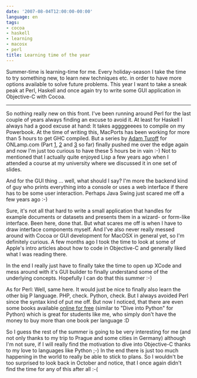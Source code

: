 ```yaml
---
date: '2007-08-04T12:00:00-00:00'
language: en
tags:
- cocoa
- haskell
- learning
- macosx
- perl
title: Learning time of the year
---
```



Summer-time is learning-time for me. Every holiday-season I take the time to try something new, to learn new techniques etc. in order to have more options available to solve future problems. This year I want to take a sneak peak at Perl, Haskell and once again try to write some GUI application in Objective-C with Cocoa.

-------------------------------

So nothing really new on this front. I've been running around Perl for the last couple of years always finding an excuse to avoid it. At least for Haskell I always had a good excuse at hand: It takes aggggeeees to compile on my Powerbook. At the time of writing this, MacPorts has been working for more than 5 hours to get GHC compiled. But a series by [Adam Turoff](http://www.oreillynet.com/pub/au/3057) for ONLamp.com (Part [1](http://www.onlamp.com/pub/a/onlamp/2007/05/21/an-introduction-to-haskell---part-1-why-haskell.html), [2](http://www.onlamp.com/pub/a/onlamp/2007/07/12/introduction-to-haskell-pure-functions.html) and [3](http://www.onlamp.com/pub/a/onlamp/2007/08/02/introduction-to-haskell-pure-functions.html) so far) finally pushed me over the edge again and now I'm just too curious to have these 5 hours be in vain :-) Not to mentioned that I actually quite enjoyed Lisp a few years ago when I attended a course at my university where we discussed it in one set of slides.


And for the GUI thing ... well, what should I say? I'm more the backend kind of guy who prints everything into a console or uses a web interface if there has to be some user interaction. Perhaps Java Swing just scared me off a few years ago :-) 

Sure, it's not all that hard to write a small application that handles for example documents or datasets and presents them in a wizard- or form-like interface. Been here, done that. But what scares me off is when I have to draw interface components myself. And I've also never really messed around with Cocoa or GUI development for MacOSX in general yet, so I'm definitely curious. A few months ago I took the time to look at some of Apple's intro articles about how to code in Objective-C and generally liked what I was reading there.

In the end I really just have to finally take the time to open up XCode and mess around with it's GUI builder to finally understand some of the underlying concepts. Hopefully I can do that this summer :-)

As for Perl: Well, same here. It would just be nice to finally also learn the other big P language. PHP, check. Python, check. But I always avoided Perl since the syntax kind of put me off. But now I noticed, that there are even some books available [online for free](http://www.perl.org/books/library.html) (similar to "Dive into Python" for Python) which is great for students like me, who simply don't have the money to buy more than one book per language :D

So I guess the rest of the summer is going to be very interesting for me (and not only thanks to my trip to Prague and some cities in Germany) although I'm not sure, if I will really find the motivation to dive into Objective-C thanks to my love to languages like Python ;-) In the end there is just too much happening in the world to really be able to stick to plans. So I wouldn't be too surprised to look back in October and notice, that I once again didn't find the time for any of this after all :-(